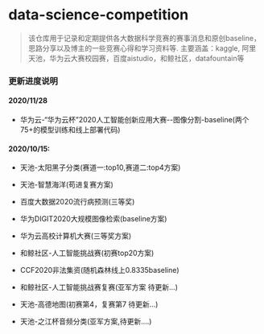 # data-science-competition

>  该仓库用于记录和定期提供各大数据科学竞赛的赛事消息和原创baseline，思路分享以及博主的一些竞赛心得和学习资料等. 主要涵盖：kaggle, 阿里天池，华为云大赛校园赛，百度aistudio，和鲸社区，datafountain等

### 更新进度说明
#### 2020/11/28
- 华为云-“华为云杯”2020人工智能创新应用大赛--图像分割-baseline(两个75+的模型训练和线上部署代码)
#### 2020/10/15:

- 天池-太阳黑子分类(赛道一:top10,赛道二:top4方案)

- 天池-智慧海洋(苟进复赛方案)

- 百度大数据2020流行病预测(三等奖)

- 华为DIGIT2020大规模图像检索(baseline方案)

- 华为云高校计算机大赛(三等奖方案)

- 和鲸社区-人工智能挑战赛(初赛top20方案)

- CCF2020非法集资(随机森林线上0.8335baseline)

- 和鲸社区-人工智能挑战赛复赛(亚军方案 待更新...)

- 天池-高德地图(初赛第4，复赛第7 待更新...)

- 天池-之江杯音频分类(亚军方案,待更新....)


